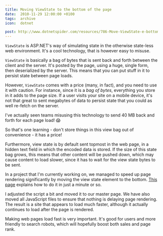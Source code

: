 ```yaml
---
title: Moving ViewState to the bottom of the page
date:  2010-11-29 12:00:00 +0100
tags:  archive
icon:  dotnet

post: http://www.dotnetspider.com/resources/786-Move-ViewState-e-bottom-e-page.aspx
---
```


`ViewState` is ASP.NET's way of simulating state in the otherwise state-less web
environment. It's a cool technology, that is however easy to misuse.

`ViewState` is basically a bag of bytes that is sent back and forth between the 
client and the server. It's posted by the page, using a huge, single form, then
deserialized by the server. This means that you can put stuff in it to persist
state between page loads.

However, `ViewState` comes with a price (many, in fact), and you need to use it
with caution. For instance, since it is a *bag of bytes*, everything you store
in it adds to the page size. If a user visits your site on a mobile device, it's
not that great to sent megabytes of data to persist state that you could as well
re-fetch on the server. 

I've actually seen teams misusing this technology to send 40 MB back and forth
for each page load! 😱

So that's one learning - don't store things in this view bag out of convenience -
it has a price!

Furthermore, view state is by default sent topmost in the web page, in a hidden
text field in which the encoded data is stored. If the size of this state bag
grows, this means that other content will be pushed down, which may cause content
to load slower, since it has to wait for the view state bytes to be sent. 

In a project that I'm currently working on, we managed to speed up page rendering
significantly by moving the view state element to the bottom. [This page]({{page.post}})
explains how to do it in just a minute or so.

I adjusted the script a bit and moved it to our master page. We have also moved
all JavaScript files to ensure that nothing is delaying page rendering. The result
is a site that appears to load much faster, although it actually continues to load
after the page is rendered. 

Making web pages load fast is very important. It's good for users and more 
friendly to search robots, which will hopefully boost both sales and page rank.